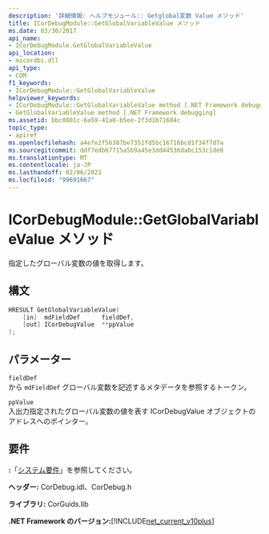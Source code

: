 ```yaml
---
description: '詳細情報: ヘルプモジュール:: Getglobal変数 Value メソッド'
title: ICorDebugModule::GetGlobalVariableValue メソッド
ms.date: 03/30/2017
api_name:
- ICorDebugModule.GetGlobalVariableValue
api_location:
- mscordbi.dll
api_type:
- COM
f1_keywords:
- ICorDebugModule::GetGlobalVariableValue
helpviewer_keywords:
- ICorDebugModule::GetGlobalVariableValue method [.NET Framework debugging]
- GetGlobalVariableValue method [.NET Framework debugging]
ms.assetid: bbc0881c-6a59-41a0-b5ee-2f3d1b71684c
topic_type:
- apiref
ms.openlocfilehash: a4efe2f56387be7351fd5bc16716bcd1f34f7d7a
ms.sourcegitcommit: ddf7edb67715a5b9a45e3dd44536dabc153c1de0
ms.translationtype: MT
ms.contentlocale: ja-JP
ms.lasthandoff: 02/06/2021
ms.locfileid: "99691667"
---
```

# <a name="icordebugmodulegetglobalvariablevalue-method"></a>ICorDebugModule::GetGlobalVariableValue メソッド

指定したグローバル変数の値を取得します。  
  
## <a name="syntax"></a>構文  
  
```cpp  
HRESULT GetGlobalVariableValue(  
    [in]  mdFieldDef      fieldDef,  
    [out] ICorDebugValue  **ppValue  
);  
```  
  
## <a name="parameters"></a>パラメーター  

 `fieldDef`  
 から `mdFieldDef` グローバル変数を記述するメタデータを参照するトークン。  
  
 `ppValue`  
 入出力指定されたグローバル変数の値を表す ICorDebugValue オブジェクトのアドレスへのポインター。  
  
## <a name="requirements"></a>要件  

 **:**「[システム要件](../../get-started/system-requirements.md)」を参照してください。  
  
 **ヘッダー:** CorDebug.idl、CorDebug.h  
  
 **ライブラリ:** CorGuids.lib  
  
 **.NET Framework のバージョン:**[!INCLUDE[net_current_v10plus](../../../../includes/net-current-v10plus-md.md)]
